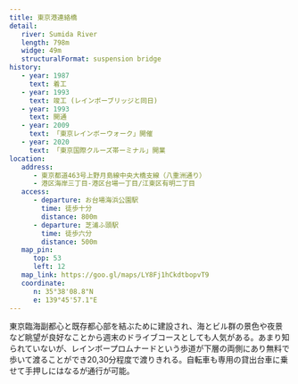 ```yaml
---
title: 東京港連絡橋
detail:
   river: Sumida River
   length: 798m
   widge: 49m
   structuralFormat: suspension bridge
history:
   - year: 1987
     text: 着工
   - year: 1993
     text: 竣工 (レインボーブリッジと同日)
   - year: 1993
     text: 開通
   - year: 2009
     text: 「東京レインボーウォーク」開催
   - year: 2020
     text: 「東京国際クルーズ帯ーミナル」開業
location:
   address:
      - 東京都道463号上野月島線中央大橋支線（八重洲通り）
      - 港区海岸三丁目-港区台場一丁目/江東区有明二丁目
   access:
      - departure: お台場海浜公園駅
        time: 徒歩十分
        distance: 800m
      - departure: 芝浦ふ頭駅
        time: 徒歩六分
        distance: 500m
   map_pin:
      top: 53
      left: 12
   map_link: https://goo.gl/maps/LY8Fj1hCkdtbopvT9
   coordinate:
      n: 35°38'08.8"N
      e: 139°45'57.1"E
---
```

東京臨海副都心と既存都心部を結ぶために建設され、海とビル群の景色や夜景など眺望が良好なことから週末のドライブコースとしても人気がある。あまり知られていないが、レインボープロムナードという歩道が下層の両側にあり無料で歩いて渡ることができ20,30分程度で渡りきれる。自転車も専用の貸出台車に乗せて手押しにはなるが通行が可能。
